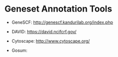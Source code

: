 # Geneset Annotation Tools

* GeneSCF: http://genescf.kandurilab.org/index.php

* DAVID: https://david.ncifcrf.gov/

* Cytoscape: http://www.cytoscape.org/

* Gosum:



